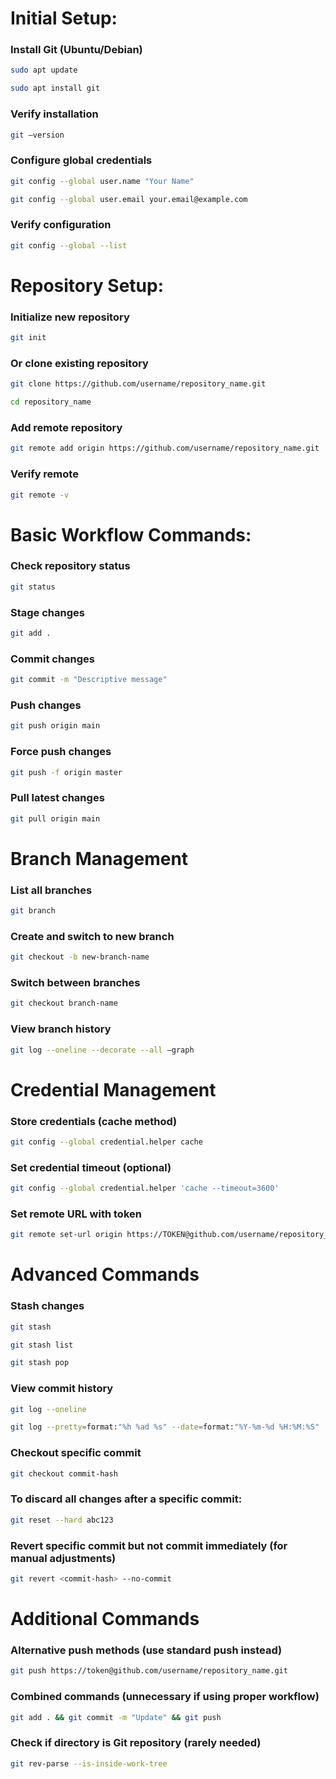 # Initial Setup:

### Install Git (Ubuntu/Debian)
   ```bash
  sudo apt update
   ```
   ```bash
sudo apt install git
   ```

### Verify installation
   ```bash
git –version
   ```

### Configure global credentials
   ```bash
git config --global user.name "Your Name"
   ```
   ```bash
git config --global user.email your.email@example.com
   ```

### Verify configuration
   ```bash
git config --global --list
   ```

# Repository Setup:

### Initialize new repository
   ```bash
git init
   ```

### Or clone existing repository
   ```bash
git clone https://github.com/username/repository_name.git
   ```

   ```bash
cd repository_name
   ```

### Add remote repository
   ```bash
git remote add origin https://github.com/username/repository_name.git
   ```

### Verify remote
   ```bash
git remote -v
   ```

# Basic Workflow Commands:

### Check repository status
   ```bash
git status
   ```

### Stage changes
   ```bash
git add .
   ```

### Commit changes
   ```bash
git commit -m "Descriptive message"
   ```

### Push changes
   ```bash
git push origin main
   ```
### Force push changes
   ```bash
git push -f origin master
   ```
### Pull latest changes
   ```bash
git pull origin main
   ```

# Branch Management

### List all branches
   ```bash
git branch
   ```

### Create and switch to new branch
   ```bash
git checkout -b new-branch-name
   ```

### Switch between branches
   ```bash
git checkout branch-name
   ```

### View branch history
   ```bash
git log --oneline --decorate --all –graph
   ```

# Credential Management


### Store credentials (cache method)
   ```bash
git config --global credential.helper cache
   ```

### Set credential timeout (optional)
   ```bash
git config --global credential.helper 'cache --timeout=3600'
   ```

### Set remote URL with token
   ```bash
git remote set-url origin https://TOKEN@github.com/username/repository_name.git
   ```

# Advanced Commands

### Stash changes
   ```bash
git stash
   ```

   ```bash
git stash list
   ```

   ```bash
git stash pop
   ```

### View commit history
   ```bash
git log --oneline
   ```

   ```bash
git log --pretty=format:"%h %ad %s" --date=format:"%Y-%m-%d %H:%M:%S"
   ```

### Checkout specific commit
   ```bash
git checkout commit-hash
   ```
### To discard all changes after a specific commit:
   ```bash
git reset --hard abc123
   ```
### Revert specific commit but not commit immediately (for manual adjustments)
   ```bash
git revert <commit-hash> --no-commit
   ```

# Additional Commands

### Alternative push methods (use standard push instead)
   ```bash
git push https://token@github.com/username/repository_name.git
   ```

### Combined commands (unnecessary if using proper workflow)
   ```bash
git add . && git commit -m "Update" && git push
   ```

### Check if directory is Git repository (rarely needed)
   ```bash
git rev-parse --is-inside-work-tree
   ```


